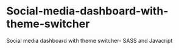 # Social-media-dashboard-with-theme-switcher
Social media dashboard with theme switcher- SASS and Javacript
